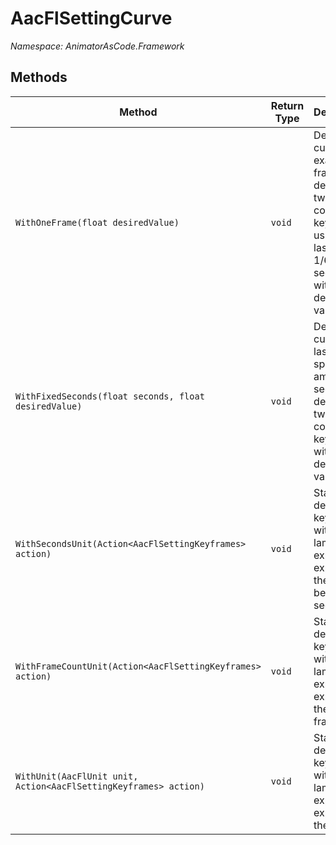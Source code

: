 # AacFlSettingCurve
*Namespace: AnimatorAsCode.Framework*

## Methods
| Method | Return Type | Description |
|-|-|-|
| `WithOneFrame(float desiredValue)` | `void ` | Define the curve to be exactly one frame by defining two constant keyframes, usually lasting 1/60th of a second, with the desired value. |
| `WithFixedSeconds(float seconds, float desiredValue)` | `void ` | Define the curve to last a specific amount of seconds by defining two constant keyframes, with the desired value. |
| `WithSecondsUnit(Action<AacFlSettingKeyframes> action)` | `void ` | Start defining the keyframes with a lambda expression, expressing the unit to be in seconds. |
| `WithFrameCountUnit(Action<AacFlSettingKeyframes> action)` | `void ` | Start defining the keyframes with a lambda expression, expressing the unit in frames. |
| `WithUnit(AacFlUnit unit, Action<AacFlSettingKeyframes> action)` | `void ` | Start defining the keyframes with a lambda expression, expressing the unit. |
